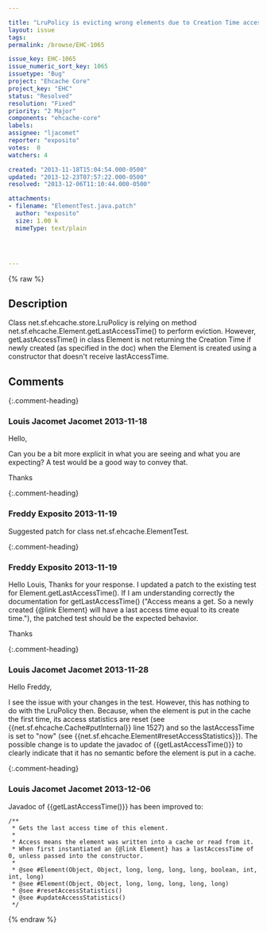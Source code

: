 ```yaml
---

title: "LruPolicy is evicting wrong elements due to Creation Time access in Element"
layout: issue
tags: 
permalink: /browse/EHC-1065

issue_key: EHC-1065
issue_numeric_sort_key: 1065
issuetype: "Bug"
project: "Ehcache Core"
project_key: "EHC"
status: "Resolved"
resolution: "Fixed"
priority: "2 Major"
components: "ehcache-core"
labels: 
assignee: "ljacomet"
reporter: "exposito"
votes:  0
watchers: 4

created: "2013-11-18T15:04:54.000-0500"
updated: "2013-12-23T07:57:22.000-0500"
resolved: "2013-12-06T11:10:44.000-0500"

attachments:
- filename: "ElementTest.java.patch"
  author: "exposito"
  size: 1.00 k
  mimeType: text/plain




---
```


{% raw %}

## Description

<div markdown="1" class="description">

Class net.sf.ehcache.store.LruPolicy is relying on method net.sf.ehcache.Element.getLastAccessTime() to perform eviction. However, getLastAccessTime() in class Element is not returning the Creation Time if newly created (as specified in the doc) when the Element is created using a constructor that doesn't receive lastAccessTime.

</div>

## Comments


{:.comment-heading}
### **Louis Jacomet Jacomet** <span class="date">2013-11-18</span>

<div markdown="1" class="comment">

Hello,

Can you be a bit more explicit in what you are seeing and what you are expecting?
A test would be a good way to convey that.

Thanks

</div>


{:.comment-heading}
### **Freddy Exposito** <span class="date">2013-11-19</span>

<div markdown="1" class="comment">

Suggested patch for class net.sf.ehcache.ElementTest.

</div>


{:.comment-heading}
### **Freddy Exposito** <span class="date">2013-11-19</span>

<div markdown="1" class="comment">

Hello Louis,
Thanks for your response. I updated a patch to the existing test for Element.getLastAccessTime(). If I am understanding correctly the documentation for getLastAccessTime() ("Access means a get. So a newly created \{@link Element\} will have a last access time equal to its create time."), the patched test should be the expected behavior.

Thanks

</div>


{:.comment-heading}
### **Louis Jacomet Jacomet** <span class="date">2013-11-28</span>

<div markdown="1" class="comment">

Hello Freddy,

I see the issue with your changes in the test. However, this has nothing to do with the LruPolicy then. 
Because, when the element is put in the cache the first time, its access statistics are reset (see \{\{net.sf.ehcache.Cache#putInternal\}\} line 1527) and so the lastAccessTime is set to "now" (see \{\{net.sf.ehcache.Element#resetAccessStatistics\}\}).
The possible change is to update the javadoc of \{\{getLastAccessTime()\}\} to clearly indicate that it has no semantic before the element is put in a cache.

</div>


{:.comment-heading}
### **Louis Jacomet Jacomet** <span class="date">2013-12-06</span>

<div markdown="1" class="comment">

Javadoc of \{\{getLastAccessTime()\}\} has been improved to:

```
/**
 * Gets the last access time of this element.
 * 
 * Access means the element was written into a cache or read from it.
 * When first instantiated an {@link Element} has a lastAccessTime of 0, unless passed into the constructor.
 *
 * @see #Element(Object, Object, long, long, long, long, boolean, int, int, long) 
 * @see #Element(Object, Object, long, long, long, long, long)
 * @see #resetAccessStatistics() 
 * @see #updateAccessStatistics() 
 */
```
 

</div>



{% endraw %}
